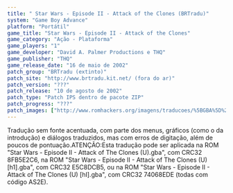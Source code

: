```yaml
---
title: " Star Wars - Episode II - Attack of the Clones (BRTradu)"
system: "Game Boy Advance"
platform: "Portátil"
game_title: "Star Wars - Episode II - Attack of the Clones"
game_category: "Ação - Plataforma"
game_players: "1"
game_developer: "David A. Palmer Productions e THQ"
game_publisher: "THQ"
game_release_date: "16 de maio de 2002"
patch_group: "BRTradu (extinto)"
patch_site: "http://www.brtradu.kit.net/ (fora do ar)"
patch_version: "???"
patch_release: "10 de agosto de 2002"
patch_type: "Patch IPS dentro de pacote ZIP"
patch_progress: "???"
patch_images: ["http://www.romhackers.org/imagens/traducoes/%5BGBA%5D%20Star%20Wars%20-%20Episode%20II%20-%20Attack%20of%20the%20Clones%20-%20BRTradu%20e%20Trans-Center%20-%201.png","http://www.romhackers.org/imagens/traducoes/%5BGBA%5D%20Star%20Wars%20-%20Episode%20II%20-%20Attack%20of%20the%20Clones%20-%20BRTradu%20-%202.png","http://www.romhackers.org/imagens/traducoes/%5BGBA%5D%20Star%20Wars%20-%20Episode%20II%20-%20Attack%20of%20the%20Clones%20-%20BRTradu%20-%203.png"]
---
```

Tradução sem fonte acentuada, com parte dos menus, gráficos (como o da introdução) e diálogos traduzidos, mas com erros de digitação, além de poucos de pontuação.ATENÇÃO:Esta tradução pode ser aplicada na ROM "Star Wars - Episode II - Attack of The Clones (U).gba", com CRC32 8FB5E2C6, na ROM "Star Wars - Episode II - Attack of The Clones (U) [h1].gba", com CRC32 E5C8DCB5, ou na ROM "Star Wars - Episode II - Attack of The Clones (U) [hI].gba", com CRC32 74068EDE (todas com código AS2E).